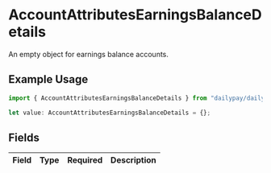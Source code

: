 # AccountAttributesEarningsBalanceDetails

An empty object for earnings balance accounts.

## Example Usage

```typescript
import { AccountAttributesEarningsBalanceDetails } from "dailypay/dailypay";

let value: AccountAttributesEarningsBalanceDetails = {};
```

## Fields

| Field       | Type        | Required    | Description |
| ----------- | ----------- | ----------- | ----------- |